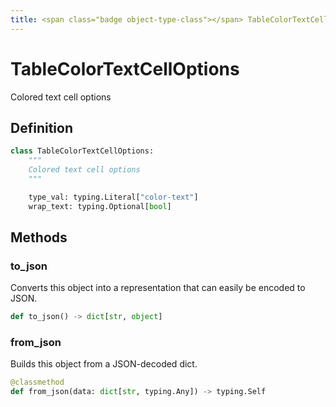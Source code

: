 ```yaml
---
title: <span class="badge object-type-class"></span> TableColorTextCellOptions
---
```

# <span class="badge object-type-class"></span> TableColorTextCellOptions

Colored text cell options

## Definition

```python
class TableColorTextCellOptions:
    """
    Colored text cell options
    """

    type_val: typing.Literal["color-text"]
    wrap_text: typing.Optional[bool]
```
## Methods

### <span class="badge object-method"></span> to_json

Converts this object into a representation that can easily be encoded to JSON.

```python
def to_json() -> dict[str, object]
```

### <span class="badge object-method"></span> from_json

Builds this object from a JSON-decoded dict.

```python
@classmethod
def from_json(data: dict[str, typing.Any]) -> typing.Self
```

